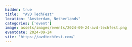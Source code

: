 ```yaml
---
hidden: true
title:  "AVD TechFest"
location: "Amsterdam, Netherlands"
categories: ['event']
image: assets/images/events/2024-09-24-avd-techfest.png
eventdate: 2024-09-24
site: 'https://avdtechfest.com/'
---
```

